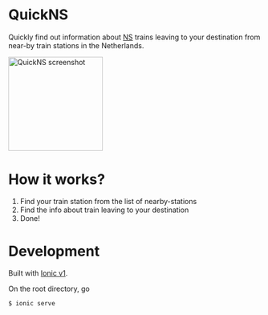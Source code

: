 # QuickNS

Quickly find out information about [NS](http://www.ns.nl/) trains leaving to your destination from near-by train stations in the Netherlands. 

<img src="http://i.imgur.com/jNjeOOT.png" width="187.5px" title="QuickNS" alt="QuickNS screenshot" />

# How it works?

1. Find your train station from the list of nearby-stations
2. Find the info about train leaving to your destination
3. Done!

# Development

Built with [Ionic v1](http://ionicframework.com/docs/v1/). 

On the root directory, go

```bash
$ ionic serve
```

